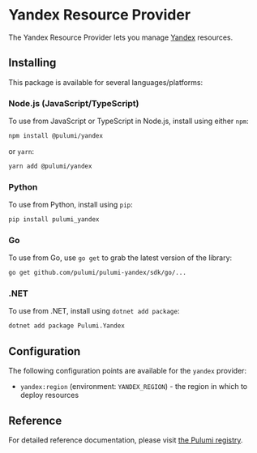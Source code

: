 # Yandex Resource Provider

The Yandex Resource Provider lets you manage [Yandex](http://example.com) resources.

## Installing

This package is available for several languages/platforms:

### Node.js (JavaScript/TypeScript)

To use from JavaScript or TypeScript in Node.js, install using either `npm`:

```bash
npm install @pulumi/yandex
```

or `yarn`:

```bash
yarn add @pulumi/yandex
```

### Python

To use from Python, install using `pip`:

```bash
pip install pulumi_yandex
```

### Go

To use from Go, use `go get` to grab the latest version of the library:

```bash
go get github.com/pulumi/pulumi-yandex/sdk/go/...
```

### .NET

To use from .NET, install using `dotnet add package`:

```bash
dotnet add package Pulumi.Yandex
```

## Configuration

The following configuration points are available for the `yandex` provider:

- `yandex:region` (environment: `YANDEX_REGION`) - the region in which to deploy resources

## Reference

For detailed reference documentation, please visit [the Pulumi registry](https://www.pulumi.com/registry/packages/yandex/api-docs/).
